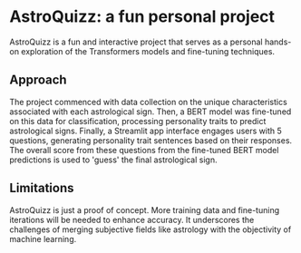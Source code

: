 # AstroQuizz: a fun personal project

AstroQuizz is a fun and interactive project that serves as a personal hands-on exploration of the Transformers models and fine-tuning techniques.

## Approach
The project commenced with data collection on the unique characteristics associated with each astrological sign.
Then, a BERT model was fine-tuned on  this data for classification, processing personality traits to predict astrological signs.
Finally, a Streamlit app interface engages users with 5 questions, generating personality trait sentences based on their responses. 
The overall score from these questions from the fine-tuned BERT model predictions is used to 'guess' the final astrological sign.

## Limitations
AstroQuizz is just a proof of concept. More training data and fine-tuning iterations will be needed to enhance accuracy.
It underscores the challenges of merging subjective fields like astrology with the objectivity of machine learning.
